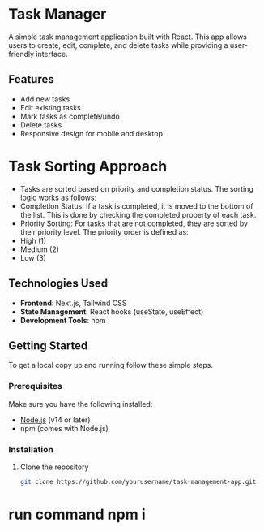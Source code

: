 # Task Manager

A simple task management application built with React. This app allows users to create, edit, complete, and delete tasks while providing a user-friendly interface.

## Features

- Add new tasks
- Edit existing tasks
- Mark tasks as complete/undo
- Delete tasks
- Responsive design for mobile and desktop

# Task Sorting Approach
- Tasks are sorted based on priority and completion status. The sorting logic works as follows:
- Completion Status: If a task is completed, it is moved to the bottom of the list. This is done by checking the completed property of each task.
- Priority Sorting: For tasks that are not completed, they are sorted by their priority level. The priority order is defined as:
- High (1)
- Medium (2)
- Low (3)


## Technologies Used

- **Frontend**: Next.js, Tailwind CSS
- **State Management**: React hooks (useState, useEffect)
- **Development Tools**: npm

## Getting Started

To get a local copy up and running follow these simple steps.

### Prerequisites

Make sure you have the following installed:

- [Node.js](https://nodejs.org/) (v14 or later)
- npm (comes with Node.js)

### Installation

1. Clone the repository
   ```bash
   git clone https://github.com/yourusername/task-management-app.git

# run command npm i